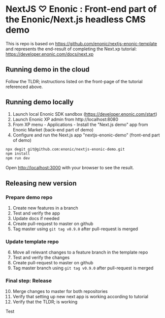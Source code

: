 # NextJS ♡ Enonic : Front-end part of the Enonic/Next.js headless CMS demo

This is repo is based on https://github.com/enonic/nextjs-enonic-template and represents the end-result of completing the Next.xp tutorial: https://developer.enonic.com/docs/next.xp

## Running demo in the cloud
Follow the TLDR; instructions listed on the front-page of the tutorial referenced above.

## Running demo locally
1. Launch local Enonic SDK sandbox (https://developer.enonic.com/start)
2. Launch Enonic XP admin from http://localhost:8080
4. From XP menu - Applications - Install the "Next.js demo" app from Enonic Market (back-end part of demo)
4. Configure and run the Next.js app "nextjs-enonic-demo" (front-end part of demo)

```bash
npx degit git@github.com:enonic/nextjs-enonic-demo.git
npm install
npm run dev
```

Open [http://localhost:3000](http://localhost:3000) with your browser to see the result.

## Releasing new version

### Prepare demo repo

1. Create new features in a branch
2. Test and verify the app
3. Update docs if needed
4. Create pull-request to master on github
5. Tag master using `git tag v0.9.0` after pull-request is merged

### Update template repo

6. Move all relevant changes to a feature branch in the template repo
7. Test and verify the changes
8. Create pull-request to master on github
9. Tag master branch using `git tag v0.9.0` after pull-request is merged

### Final step: Release

10. Merge changes to master for both repositories
11. Verify that setting up new next app is working according to tutorial
12. Verify that the TLDR; is working

Test
